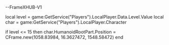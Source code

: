 --FrameXHUB-V1

local level = game:GetService("Players").LocalPlayer.Data.Level.Value
local char = game:GetService("Players").LocalPlayer.Character


if level <= 15 then
    char.HumanoidRootPart.Position = CFrame.new(1058.83984, 16.3627472, 1548.58472)
end
